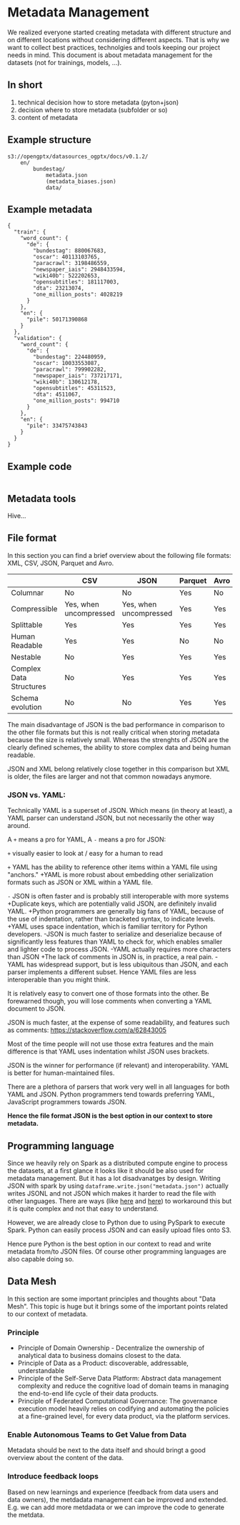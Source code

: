 
# Metadata Management

We realized everyone started creating metadata with different structure and on different locations without considering different aspects. That is why we want to collect best practices, technolgies and tools keeping our project needs in mind.
This document is about metadata management for the datasets (not for trainings, models, ...).

## In short


1. technical decision how to store metadata (pyton+json)
2. decision where to store metadata (subfolder or so)
3. content of metadata


## Example structure

```
s3://opengptx/datasources_ogptx/docs/v0.1.2/
    en/
        bundestag/
            metadata.json
            (metadata_biases.json)
            data/
```

## Example metadata 

```
{
  "train": {
    "word_count": {
      "de": {
        "bundestag": 880067683,
        "oscar": 40113103765,
        "paracrawl": 3198486559,
        "newspaper_iais": 2948433594,
        "wiki40b": 522202653,
        "opensubtitles": 181117003,
        "dta": 23213074,
        "one_million_posts": 4028219
      }
    },
    "en": {
      "pile": 50171390868
    }
  },
  "validation": {
    "word_count": {
      "de": {
        "bundestag": 224480959,
        "oscar": 10033553087,
        "paracrawl": 799902282,
        "newspaper_iais": 737217171,
        "wiki40b": 130612178,
        "opensubtitles": 45311523,
        "dta": 4511067,
        "one_million_posts": 994710
      }
    },
    "en": {
      "pile": 33475743843
    }
  }
}
```

## Example code

```

```





## Metadata tools

Hive...

## File format

In this section you can find a brief overview about the following file formats: XML, CSV, JSON, Parquet and Avro.

|                         | CSV                    | JSON                   | Parquet | Avro |
| ----------------------- | ---------------------- | ---------------------- | ------- | ---- |
| Columnar                | No                     | No                     | Yes     | No   |
| Compressible            | Yes, when uncompressed | Yes, when uncompressed | Yes     | Yes  |
| Splittable              | Yes                    | Yes                    | Yes     | Yes  |
| Human Readable          | Yes                    | Yes                    | No      | No   |
| Nestable                | No                     | Yes                    | Yes     | Yes  |
| Complex Data Structures | No                     | Yes                    | Yes     | Yes  |
| Schema evolution        | No                     | No                     | Yes     | Yes  |

The main disadvantage of JSON is the bad performance in comparison to the other file formats but this is not really critical when storing metadata because the size is relatively small. Whereas the strenghts of JSON are the clearly defined schemes, the ability to store complex data and being human readable.

JSON and XML belong relatively close together in this comparison but XML is older, the files are larger and not that common nowadays anymore.

### JSON vs. YAML:

Technically YAML is a superset of JSON. Which means (in theory at least), a YAML parser can understand JSON, but not necessarily the other way around.

A `+` means a pro for YAML, A `-` means a pro for JSON:

`+` visually easier to look at / easy for a human to read

`+` YAML has the ability to reference other items within a YAML file using "anchors."
+YAML is more robust about embedding other serialization formats such as JSON or XML within a YAML file.

`-` JSON is often faster and is probably still interoperable with more systems
+Duplicate keys, which are potentially valid JSON, are definitely invalid YAML.
+Python programmers are generally big fans of YAML, because of the use of indentation, rather than bracketed syntax, to indicate levels. 
+YAML uses space indentation, which is familiar territory for Python developers.
-JSON is much faster to serialize and deserialize because of significantly less features than YAML to check for, which enables smaller and lighter code to process JSON.
-YAML actually requires more characters than JSON
+The lack of comments in JSON is, in practice, a real pain.
-YAML has widespread support, but is less ubiquitous than JSON, and each parser implements a different subset. Hence YAML files are less interoperable than you might think.

It is relatively easy to convert one of those formats into the other. Be forewarned though, you will lose comments when converting a YAML document to JSON.

JSON is much faster, at the expense of some readability, and features such as comments: https://stackoverflow.com/a/62843005

Most of the time people will not use those extra features and the main difference is that YAML uses indentation whilst JSON uses brackets.

JSON is the winner for performance (if relevant) and interoperability. YAML is better for human-maintained files.

There are a plethora of parsers that work very well in all languages for both YAML and JSON.
Python programmers tend towards preferring YAML, JavaScript programmers towards JSON.

**Hence the file format JSON is the best option in our context to store metadata.**

## Programming language

Since we heavily rely on Spark as a distributed compute engine to process the datasets, at a first glance it looks like it should be also used for metadata management. But it has a lot disadvanatges by design. Writing JSON with spark by using `dataframe.write.json("metadata.json")` actually writes JSONL and not JSON which makes it harder to read the file with other languages. There are ways (like [here](https://stackoverflow.com/questions/58238563/write-spark-dataframe-as-array-of-json-pyspark) and [here](https://stackoverflow.com/questions/48503419/spark-dataframe-serialized-as-invalid-json)) to workaround this but it is quite complex and not that easy to understand.

However, we are already close to Python due to using PySpark to execute Spark. Python can easily process JSON and can easily upload files onto S3.

Hence pure Python is the best option in our context to read and write metadata from/to JSON files. Of course other programming languages are also capable doing so.

## Data Mesh

In this section are some important principles and thoughts about "Data Mesh". This topic is huge but it brings some of the important points related to our context of metadata.

### Principle

- Principle of Domain Ownership - Decentralize the ownership of analytical data to business domains closest to the data.
- Principle of Data as a Product: discoverable, addressable, understandable
- Principle of the Self-Serve Data Platform: Abstract data management complexity and reduce the cognitive load of domain teams in managing the end-to-end life cycle of their data products.
- Principle of Federated Computational Governance: The governance execution model heavily relies on codifying and automating the policies at a fine-grained level, for every data product, via the platform services.

### Enable Autonomous Teams to Get Value from Data

Metadata should be next to the data itself and should bringt a good overview about the content of the data.

### Introduce feedback loops

Based on new learnings and experience (feedback from data users and data owners), the metdadata management can be improved and extended. E.g. we can add more metdadata or we can improve the code to generate the metdata.